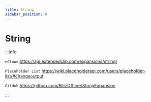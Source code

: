 ```yaml
---
title: String
sidebar_position: 9
---
```


# String

:::info

`eCloud` https://api.extendedclip.com/expansions/string/

`Placeholder List` https://wiki.placeholderapi.com/users/placeholder-list/#changeoutput

`GitHub` https://github.com/BlitzOffline/StringExpansion

:::
